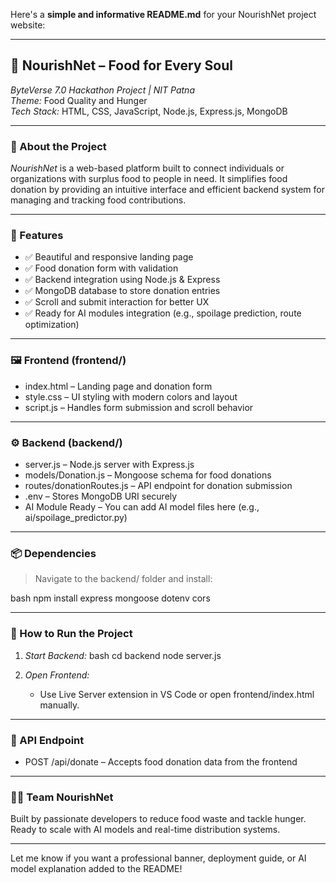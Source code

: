 Here's a **simple and informative README.md** for your NourishNet project website:

---

## 🌾 NourishNet – Food for Every Soul

*ByteVerse 7.0 Hackathon Project | NIT Patna*  
*Theme:* Food Quality and Hunger  
*Tech Stack:* HTML, CSS, JavaScript, Node.js, Express.js, MongoDB

---

### 🔗 About the Project

*NourishNet* is a web-based platform built to connect individuals or organizations with surplus food to people in need. It simplifies food donation by providing an intuitive interface and efficient backend system for managing and tracking food contributions.

---

### 🧩 Features

- ✅ Beautiful and responsive landing page
- ✅ Food donation form with validation
- ✅ Backend integration using Node.js & Express
- ✅ MongoDB database to store donation entries
- ✅ Scroll and submit interaction for better UX
- ✅ Ready for AI modules integration (e.g., spoilage prediction, route optimization)

---

### 🖼 Frontend (frontend/)

- index.html – Landing page and donation form  
- style.css – UI styling with modern colors and layout  
- script.js – Handles form submission and scroll behavior  

---

### ⚙ Backend (backend/)

- server.js – Node.js server with Express.js  
- models/Donation.js – Mongoose schema for food donations  
- routes/donationRoutes.js – API endpoint for donation submission  
- .env – Stores MongoDB URI securely  
- AI Module Ready – You can add AI model files here (e.g., ai/spoilage_predictor.py)

---

### 📦 Dependencies

> Navigate to the backend/ folder and install:

bash
npm install express mongoose dotenv cors


---

### 🚀 How to Run the Project

1. *Start Backend:*
   bash
   cd backend
   node server.js
   

2. *Open Frontend:*
   - Use Live Server extension in VS Code or open frontend/index.html manually.

---

### 📡 API Endpoint

- POST /api/donate – Accepts food donation data from the frontend

---

### 👨‍💻 Team NourishNet

Built by passionate developers to reduce food waste and tackle hunger.  
Ready to scale with AI models and real-time distribution systems.

---

Let me know if you want a professional banner, deployment guide, or AI model explanation added to the README!